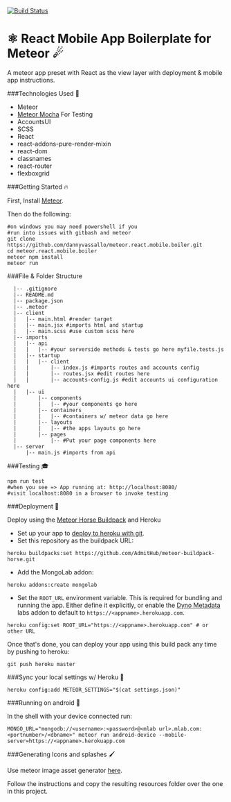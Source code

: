 [![Build Status](https://travis-ci.org/dannyvassallo/meteor.react.mobile.boiler.svg?branch=master)](https://travis-ci.org/dannyvassallo/meteor.react.mobile.boiler)

# ⚛ React Mobile App Boilerplate for Meteor ☄

A meteor app preset with React as the view layer with  deployment &  mobile app instructions.

###Technologies Used 🤖

* Meteor
* [Meteor Mocha](https://github.com/practicalmeteor/meteor-mocha) For Testing
* AccountsUI
* SCSS
* React
* react-addons-pure-render-mixin
* react-dom
* classnames
* react-router
* flexboxgrid

###Getting Started 🔥

First, Install [Meteor](https://www.meteor.com/install).

Then do the following:
```shell
#on windows you may need powershell if you
#run into issues with gitbash and meteor
git clone https://github.com/dannyvassallo/meteor.react.mobile.boiler.git
cd meteor.react.mobile.boiler
meteor npm install
meteor run
```

###File & Folder Structure

```shell
  |-- .gitignore
  |-- README.md
  |-- package.json
  |-- .meteor
  |-- client
  |   |-- main.html #render target
  |   |-- main.jsx #imports html and startup
  |   |-- main.scss #use custom scss here
  |-- imports
  |   |-- api
  |   |   |-- #your serverside methods & tests go here myfile.tests.js
  |   |-- startup
  |   |   |-- client
  |   |       |-- index.js #imports routes and accounts config
  |   |       |-- routes.jsx #edit routes here
  |   |       |-- accounts-config.js #edit accounts ui configuration here
  |   |-- ui
  |       |-- components
  |       |   |-- #your components go here
  |       |-- containers
  |       |   |-- #containers w/ meteor data go here
  |       |-- layouts
  |       |   |-- #the apps layouts go here
  |       |-- pages
  |           |-- #Put your page components here
  |-- server
      |-- main.js #imports from api
```

###Testing 🎓

```shell
npm run test
#when you see => App running at: http://localhost:8080/
#visit localhost:8080 in a browser to invoke testing
```

###Deployment 🚀

Deploy using the [Meteor Horse Buildpack](https://github.com/AdmitHub/meteor-buildpack-horse) and Heroku


* Set up your app to [deploy to heroku with git](https://devcenter.heroku.com/articles/git).
*  Set this repository as the buildpack URL:
```
heroku buildpacks:set https://github.com/AdmitHub/meteor-buildpack-horse.git
```
* Add the MongoLab addon:
```
heroku addons:create mongolab
```
* Set the `ROOT_URL` environment variable. This is required for bundling and running the app.  Either define it explicitly, or enable the [Dyno Metadata](https://devcenter.heroku.com/articles/dyno-metadata) labs addon to default to `https://<appname>.herokuapp.com`.
```
heroku config:set ROOT_URL="https://<appname>.herokuapp.com" # or other URL
```
Once that's done, you can deploy your app using this build pack any time by pushing to heroku:
```
git push heroku master
```

###Sync your local settings w/ Heroku 🔄
```
heroku config:add METEOR_SETTINGS="$(cat settings.json)"
```

###Running on android 📱

In the shell with your device connected run:

```
MONGO_URL="mongodb://<username>:<password>@<mlab url>.mlab.com:<portnumber>/<dbname>" meteor run android-device --mobile-server=https://<appname>.herokuapp.com
```
###Generating Icons and splashes 🖌

Use meteor image asset generator [here](https://github.com/lpender/meteor-assets).

Follow the instructions and copy the resulting resources folder over the one in this project.
